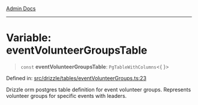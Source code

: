 [Admin Docs](/)

***

# Variable: eventVolunteerGroupsTable

> `const` **eventVolunteerGroupsTable**: `PgTableWithColumns`\<\{ \}\>

Defined in: [src/drizzle/tables/eventVolunteerGroups.ts:23](https://github.com/Sourya07/talawa-api/blob/3df16fa5fb47e8947dc575f048aef648ae9ebcf8/src/drizzle/tables/eventVolunteerGroups.ts#L23)

Drizzle orm postgres table definition for event volunteer groups.
Represents volunteer groups for specific events with leaders.
